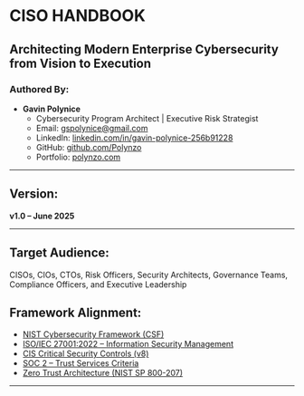 # CISO HANDBOOK

## Architecting Modern Enterprise Cybersecurity from Vision to Execution

### Authored By:
* **Gavin Polynice**
    * Cybersecurity Program Architect | Executive Risk Strategist  
    * Email: gspolynice@gmail.com
    * LinkedIn: [linkedin.com/in/gavin-polynice-256b91228](https://www.linkedin.com/in/gavin-polynice-256b91228)
    * GitHub: [github.com/Polynzo](https://github.com/Polynzo)
    * Portfolio: [polynzo.com](https://polynzo.com) 

---

## Version:
**v1.0 – June 2025**

---

## Target Audience:
CISOs, CIOs, CTOs, Risk Officers, Security Architects, Governance Teams, Compliance Officers, and Executive Leadership

## Framework Alignment:
- [NIST Cybersecurity Framework (CSF)](https://www.nist.gov/cyberframework)
- [ISO/IEC 27001:2022 – Information Security Management](https://www.iso.org/standard/27001)
- [CIS Critical Security Controls (v8)](https://www.cisecurity.org/controls/cis-controls-list)
- [SOC 2 – Trust Services Criteria](https://www.aicpa.org/resources/article/trust-services-criteria)
- [Zero Trust Architecture (NIST SP 800-207)](https://csrc.nist.gov/publications/detail/sp/800-207/final)

---
